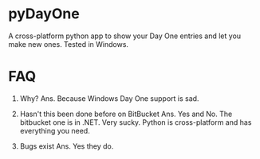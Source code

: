 pyDayOne
========

A cross-platform python app to show your Day One entries and let you make new ones. Tested in Windows.


FAQ
===

1. Why?
Ans. Because Windows Day One support is sad.

2. Hasn't this been done before on BitBucket
Ans. Yes and No. The bitbucket one is in .NET. Very sucky. Python is cross-platform and has everything you need.

3. Bugs exist
Ans. Yes they do.
